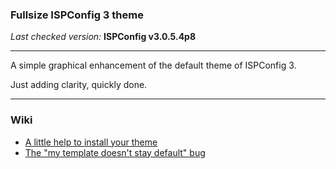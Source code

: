 ### Fullsize ISPConfig 3 theme

*Last checked version:*  **ISPConfig v3.0.5.4p8**

---

A simple graphical enhancement of the default theme of ISPConfig 3.

Just adding clarity, quickly done.



---

### Wiki

 - [A little help to install your theme](https://github.com/l3dlp/fullsize-ispconfig-theme/wiki/How-to-install)
 - [The "my template doesn't stay default" bug](https://github.com/l3dlp/fullsize-ispconfig-theme/wiki/Skip-ISPConfig's-bug)
